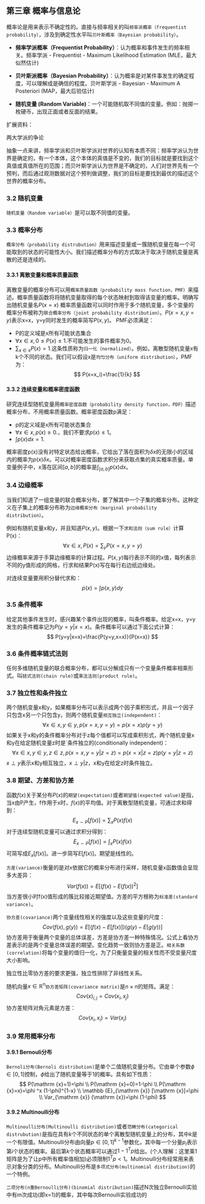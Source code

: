 ## 第三章 概率与信息论
概率论是用来表示不确定性的。直接与频率相关的叫`频率派概率（frequentist probability）`，涉及到确定性水平叫`贝叶斯概率（Bayesian probability）`。   

- **频率学派概率（Frequentist Probability）**：认为概率和事件发生的频率相关。频率学派 - Frequentist - Maximum Likelihood Estimation (MLE，最大似然估计)

- **贝叶斯派概率（Bayesian Probability）**：认为概率是对某件事发生的确定程度，可以理解成是确信的程度。贝叶斯学派 - Bayesian - Maximum A Posteriori (MAP，最大后验估计)

- **随机变量 (Random Variable)**：⼀个可能随机取不同值的变量。例如：抛掷⼀枚硬币，出现正⾯或者反⾯的结果。

扩展资料：

两大学派的争论

抽象一点来讲，频率学派和贝叶斯学派对世界的认知有本质不同：频率学派认为世界是确定的，有一个本体，这个本体的真值是不变的，我们的目标就是要找到这个真值或真值所在的范围；而贝叶斯学派认为世界是不确定的，人们对世界先有一个预判，而后通过观测数据对这个预判做调整，我们的目标是要找到最优的描述这个世界的概率分布。

### 3.2 随机变量
`随机变量（Random variable）`是可以取不同值的变量。
### 3.3 概率分布
`概率分布（probability distrubution）`用来描述变量或一簇随机变量在每一个可能取到的状态的可能性大小。我们描述概率分布的方式取决于取决于随机变量是离散的还是连续的。
#### 3.3.1 离散变量和概率质量函数
离散变量的概率分布可以用`概率质量函数（probability mass function，PMF）`来描述。概率质量函数将将随机变量取得的每个状态映射到取得该变量的概率。明确写出随机变量名$P(x=x)$
概率质量函数可以同时作用于多个随机变量，多个变量的概率分布被称为`联合概率分布（joint probability distribution）`。$P(x=x,y=y)$表示x=x，y=y同时发生的概率简写$P(x,y)$。
PMF必须满足：
- P的定义域是x所有可能状态集合
- $\forall x \in x, 0 \le P(x) \le 1.$不可能发生的事件概率为0。
- $\sum_{x\in x} P(x) =1.$这条性质称为`归一化（normalized）`。例如，离散型随机变量x有k个不同的状态。我们可以假设x是`均匀分布（uniform distribution）`，PMF为：
$$
P(x=x_i)=\frac{1}{k}
$$
#### 3.3.2 连续变量和概率密度函数
研究连续型随机变量用`概率密度函数（probability density function，PDF）`描述概率分布，不用概率质量函数。概率密度函数p满足：
- p的定义域是x所有可能状态集合
- $\forall x \in x, p(x) \ge 0.$，我们不要求$p(x) \le 1$。
- $\int p(x)dx=1.$  

概率密度p(x)没有对特定状态给出概率，它给出了落在面积为$\delta x$的无限小的区域内的概率为$p(x)\delta x$。可以对概率密度函数求积分来获取点集的真实概率质量。单变量例子中，x落在区间$[a, b]$的概率是$\int_{[a, b]} p(x)dx$。
### 3.4 边缘概率
当我们知道了一组变量的联合概率分布，要了解其中一个子集的概率分布。这种定义在子集上的概率分布称为`边缘概率分布（marginal probability distribution）`。  

例如有随机变量x和y，并且知道$P(x,y)$。根据一下`求和法则（sum rule）`计算P(x)：
$$
\forall x \in x,P(x)=\sum_y P(x=x,y=y)
$$
边缘概率来源于手算边缘概率的计算过程。$P(x,y)$每行表示不同的x值，每列表示不同的y值形成的网格，行求和结果P(x)写在每行右边纸边缘处。  

对连续变量要用积分替代求和：
$$
p(x)=\int p(x,y)dy
$$

### 3.5 条件概率
给定其他事件发生时，感兴趣某个事件出现的概率，叫条件概率。给定x=x，y=y发生的条件概率记为$P(y=y|x=x)$。条件概率可以通过下面公式计算：
$$
P(y=y|x=x)=\frac{P(y=y,x=x)}{P(x=x)}
$$
### 3.6 条件概率链式法则
任何多维随机变量的联合概率分布，都可以分解成只有一个变量条件概率相乘形式。叫`链式法则(chain rule)`或`乘法法则(product rule)`。
### 3.7 独立性和条件独立
两个随机变量x和y，如果概率分布可以表示成两个因子乘积形式，并且一个因子只包含x另一个只包含y，则两个随机变量`相互独立(independent)`：
$$
\forall x \in x,y \in y, p(x=x, y=y) = p(x=x)p(y=y)
$$
如果关于x和y的条件概率分布对于z每个值都可以写成乘积形式，两个随机变量x和y在给定随机变量z时是`条件独立的(conditionally independent)：
$$
\forall x \in x,y \in y,z \in z,p(x=x,y=y|z=z)=p(x=x|z=z)p(y=y|z=z)
$$
$x \perp y$表示x和y相互独立，$x \perp y | z$，x和y在给定z时条件独立。
### 3.8 期望、方差和协方差
函数$f (x)$关于某分布$P(x)$的`期望(expectation)`或者`期望值(expected value)`是指，当x由P产生，f作用于x时，$f(x)$的平均值。对于离散型随机变量，可通过求和得到：
$$
E_{x\sim P}[f(x)]=\sum_x P(x)f(x)
$$
对于连续型随机变量可以通过求积分得到：
$$
E_{x\sim P}[f(x)]=\int_x P(x)f(x)
$$
可简写成$E_x[f(x)]$。进一步简写$E[f(x)]$。期望是线性的。  

`方差(variance)`衡量的是对x依据它的概率分布进行采样，随机变量x函数值会呈现多大差异：
$$
Var(f(x))=E[(f(x)-E(f(x))^2]
$$
当方差很小时f(x)值形成的簇比较接近期望值。方差的平方根称为`标准差(standard variance)`。  

`协方差(covariance)`两个变量线性相关的强度以及这些变量的尺度：
$$
Cov(f(x),g(y))=E[(f(x)-E[f(x)])(g(y)-E[g(y))]
$$
协方差用于衡量两个变量的总体误差，方差是协方差一种特殊情况。公式上看协方差表示的是两个变量总体误差的期望。变化趋势一致则协方差是正。`相关系数(correlation)`将每个变量的值归一化，为了只衡量变量的相关性而不受变量尺度大小影响。  

独立性比零协方差的要求更强，独立性排除了非线性关系。  

随机向量$x\in \mathbb {R}^n$`协方差矩阵(covariance matrix)`是$n\times n$的矩阵。满足：
$$
Cov(x)_{i,j}=Cov(x_i,x_j)
$$
协方差矩阵对角元素是方差：
$$
Cov(x_i,x_i)=Var(x_i)
$$
### 3.9 常用概率分布
#### 3.9.1 Bernouli分布
`Bernoli分布(Bernoli distribution)`是单个二值随机变量分布。它由单个参数$\phi \in [0, 1]$控制，$\phi$给出了随机变量等于1的概率。具有如下性质：
$$
P(\mathrm {x}=1)=\phi \\
P(\mathrm {x}=0)=1-\phi \\
P(\mathrm {x}=x)=\phi ^x (1-\phi)^{1-x} \\
\mathbb {E}_{\mathrm {x}} [\mathrm {x}]=\phi \\
Var_{\mathrm {x}} (\mathrm {x})=\phi (1-\phi)
$$
#### 3.9.2 Multinoulli分布
`Multinoulli分布(Multinoulli distribution)`或者`范畴分布(categorical distrubution)`是指在具有$k$个不同状态的单个离散型随机变量上的分布，其中$k$是一个有限值。Multinoulli分布由向量$p \in [0, 1]^{k-1}$参数化，其中每一个分量$p_i$表示第$i$个状态的概率。最后第$k$个状态概率可以通过$1-1^Tp$给出。(个人理解：这里乘1矩阵是为了让p中所有概率值相加)必须限制$1^Tp < 1$。Multinoulli分布经常用来表示对象分类的分布。Multinoulli分布是`多项式分布(multinomial distribution)`的一个特例。  

`二项分布(n重Bernoulli分布)(binomial distribution)`描述N次独立Bernoulli实验中有m次成功(即x=1)的概率，其中每次Bernoulli实验成功的